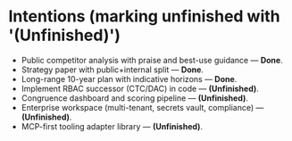 # Intentions (marking unfinished with '(Unfinished)')
- Public competitor analysis with praise and best-use guidance — **Done**.
- Strategy paper with public+internal split — **Done**.
- Long-range 10-year plan with indicative horizons — **Done**.
- Implement RBAC successor (CTC/DAC) in code — **(Unfinished)**.
- Congruence dashboard and scoring pipeline — **(Unfinished)**.
- Enterprise workspace (multi-tenant, secrets vault, compliance) — **(Unfinished)**.
- MCP-first tooling adapter library — **(Unfinished)**.

